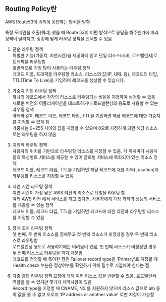 ## Routing Policy란
AWS Route53이 쿼리에 응답하는 방식을 말함  
  
특정 도메인을 호출(쿼리) 했을 때 Route 53이 어떤 방식으로 응답을 해주는가에 따라 정책이 달라지고, 상황에 맞게 라우팅 정책을 선택할 수 있음

1. 단순 라우팅 정책  
특별한 기능(가중치, 지연시간)을 제공하지 않고 단일 리소스(서버, 로드밸런서)로 트래픽을 라우팅함  
일반적으로 가장 많이 사용하는 라우팅 정책  
레코드 이름, 트래픽을 라우팅할 리소스, 리소스의 값(IP, URL 등), 레코드의 타입, TTL(Time To Live)을 기입하여 레코드를 생성할 수 있습니다.

2. 가중치 기반 라우팅 정책  
하나의 레코드에서 각각의 리소스로 라우팅되는 비율을 지정하여 설정할 수 있음  
새로운 버전의 어플리케이션을 테스트하거나 로드밸런싱의 용도로 사용할 수 있는 라우팅 정책  
아래와 같이 레코드 이름, 레코드 타입, TTL을 기입하면 해당 레코드에 대한 가중치를 지정할 수 있게 됨  
가중치는 0~255 사이의 값을 지정할 수 있으며 0으로 지정하게 되면 해당 리소스로는 라우팅을 하지 않음

3. 지리적 라우팅 정책  
사용자의 위치를 기반으로 라우팅할 리소스를 지정할 수 있음, 각 위치마다 사용자들의 특성별로 서비스를 제공할 수 있어 글로벌 서비스에 특화되어 있는 리소스 정책  
레코드 이름, 레코드 타입, TTL을 기입하면 해당 레코드에 대한 지역(Location)과 라우팅할 리소스를 지정할 수 있음

4. 지연 시간 라우팅 정책  
지연 시간이 가장 낮은 AWS 리전의 리소스로 요청을 라우팅 함  
여러 AWS 리전 에서 서비스를 하고 있다면, 사용자에게 가장 최적의 성능의 서비스를 제공할 수 있는 정책  
레코드 이름, 레코드 타입, TTL을 기입하면 레코드에 대한 리전과 라우팅할 리소스를 지정할 수 있음

5. 장애 조치 라우팅 정책  
첫 번째, 두 번째 리소스를 정해두고 첫 번째 리소스가 비정상일 경우 두 번째 리소스로 라우팅함  
로드밸런싱 용도로 사용하기에는 어려움이 있음, 첫 번째 리소스가 비정상인 경우 두 번째 리소스로 라우팅을 하기 때문임  
레코드를 정의할 때 특이한 점은 Failover record type을 'Primary'로 지정할 때 Health check 부분은 정상여부를 확인하기 위해 필수로 기입해야 한다는 점

6. 다중 응답 라우팅 정책
요청에 대해 여러 리소스 값을 반환할 수 있음, 로드밸런서 역할을 할 수 있지만 몇가지 제약사항이 있음  
Record type을 지정할 때 CNAME, NS 를 지원하지 않으며 리소스 값으로 alb 등의 값을 줄 수 없고 오로지 'IP address or another value' 로만 지정이 가능함